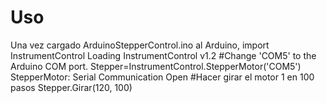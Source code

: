 # Uso
Una vez cargado ArduinoStepperControl.ino al Arduino,
import InstrumentControl
Loading InstrumentControl v1.2
#Change 'COM5' to the Arduino COM port.
Stepper=InstrumentControl.StepperMotor('COM5')
StepperMotor: Serial Communication Open
#Hacer girar el motor 1 en 100 pasos
Stepper.Girar(120, 100)
